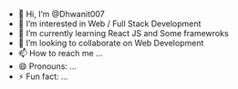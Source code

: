 - 👋 Hi, I’m @Dhwanit007
- 👀 I’m interested in Web / Full Stack Development
- 🌱 I’m currently learning React JS and Some framewroks
- 💞️ I’m looking to collaborate on Web Development
- 📫 How to reach me ...
- 😄 Pronouns: ...
- ⚡ Fun fact: ...

<!---
Dhwanit007/Dhwanit007 is a ✨ special ✨ repository because its `README.md` (this file) appears on your GitHub profile.
You can click the Preview link to take a look at your changes.
--->
